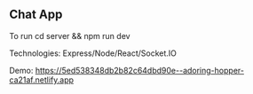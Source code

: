 ## Chat App 

To run cd server && npm run dev

Technologies: Express/Node/React/Socket.IO

Demo: https://5ed538348db2b82c64dbd90e--adoring-hopper-ca21af.netlify.app

